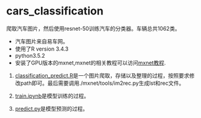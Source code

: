 # cars_classification
爬取汽车图片，然后使用resnet-50训练汽车的分类器。车辆总共1062类。
- 汽车图片来自易车网。
- 使用了R version 3.4.3
- python3.5.2
- 安装了GPU版本的mxnet,mxnet的相关教程可以访问[mxnet教程](http://zh.gluon.ai/chapter_preface/index.html).

1. [classification_predict.R](https://github.com/linxiaoming1993/cars_classification/blob/master/classification_predict.R)是一个图片爬取，存储以及整理的过程，按照要求修改path即可。最后需要调用./mxnet/tools/im2rec.py生成lst和rec文件。

2. [train.ipynb]()是模型训练的过程。

3. [predict.py]()是模型预测的过程。
